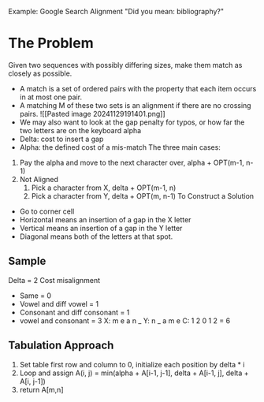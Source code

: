 Example: Google Search Alignment
"Did you mean: bibliography?"
# The Problem
Given two sequences with possibly differing sizes, make them match as closely as possible.
- A match is a set of ordered pairs with the property that each item occurs in at most one pair.
- A matching M of these two sets is an alignment if there are no crossing pairs.
![[Pasted image 20241129191401.png]]
- We may also want to look at the gap penalty for typos, or how far the two letters are on the keyboard alpha
- Delta: cost to insert a gap
- Alpha: the defined cost of a mis-match
The three main cases:
1. Pay the alpha and move to the next character over, alpha + OPT(m-1, n-1)
2. Not Aligned
	1. Pick a character from X, delta + OPT(m-1, n)
	2. Pick a character from Y, delta + OPT(m, n-1)
To Construct a Solution
- Go to corner cell
- Horizontal means an insertion of a gap in the X letter
- Vertical means an insertion of a gap in the Y letter
- Diagonal means both of the letters at that spot.
## Sample
Delta = 2
Cost misalignment
- Same = 0
- Vowel and diff vowel = 1
- Consonant and diff consonant = 1
- vowel and consonant = 3
X: m e a n _
Y: n _ a m e
C: 1 2 0 1 2 = 6
## Tabulation Approach
1. Set table first row and column to 0, initialize each position by delta * i
2. Loop and assign A(i, j) = min(alpha + A[i-1, j-1], delta + A[i-1, j], delta + A[i, j-1])
3. return A[m,n]